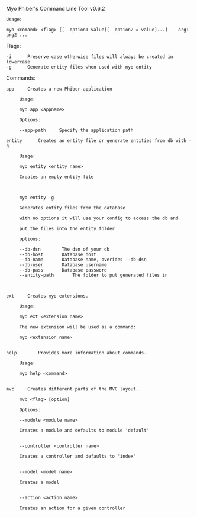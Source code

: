 
  Myo Phiber's Command Line Tool v0.6.2


 	Usage:

 	myo <comand> <flag> [[--option1 value][--option2 = value]...] -- arg1 arg2 ...


 Flags:

 	-i		Preserve case otherwise files will always be created in lowercase
 	-g		Generate entity files when used with myo entity

 Commands:

 	app		Creates a new Phiber application
        
		 Usage:
		 
		 myo app <appname>
		 
		 Options:
		 
		 --app-path		Specify the application path
		 
 	entity		Creates an entity file or generate entities from db with -g

		 Usage:
		 
		 myo entity <entity name>
		 
		 Creates an empty entity file
		 
		 

		 myo entity -g 		

		 Generates entity files from the database

		 with no options it will use your config to access the db and

		 put the files into the entity folder

		 options:

		 --db-dsn 		 The dsn of your db
		 --db-host 		 Database host
		 --db-name 		 Database name, overides --db-dsn
		 --db-user 		 Database username
		 --db-pass 		 Database password
		 --entity-path 		 The folder to put generated files in
		 


 	ext		Creates myo extensions.

  		 Usage:

  		 myo ext <extension name>

  		 The new extension will be used as a command:

  		 myo <extension name>


 	help		Provides more information about commands.

		 Usage:

		 myo help <command>


 	mvc		Creates different parts of the MVC layout.

  		 mvc <flag> [option]

  		 Options:

  		 --module <module name>

  		 Creates a module and defaults to module 'default'


  		 --controller <controller name>

  		 Creates a controller and defaults to 'index'


  		 --model <model name>

  		 Creates a model


  		 --action <action name>

  		 Creates an action for a given controller

  
